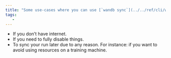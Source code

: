 ```yaml
---
title: "Some use-cases where you can use [`wandb sync`](../../ref/cli/wandb-sync.md)"
tags:
   - 
---
```


* If you don’t have internet.
* If you need to fully disable things.
* To sync your run later due to any reason. For instance: if you want to avoid using resources on a training machine.